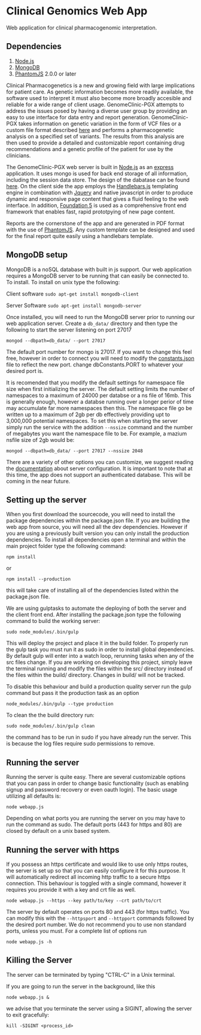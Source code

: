 Clinical Genomics Web App
==========

Web application for clinical pharmacogenomic interpretation.

## Dependencies
1. [Node.js](http://nodejs.org/)
2. [MongoDB](http://mongodb.org/downloads)
4. [PhantomJS](http://phantomjs.org/) 2.0.0 or later

Clinical Pharmacogenetics is a new and growing field with large implications for patient care. As genetic information becomes more readily available, the software used to interpret it must also become more broadly accesible and reliable for a wide range of client usage. GenomeClinic-PGX attempts to address the issues posed by having a diverse user group by providing an easy to use interface for data entry and report generation. GenomeClinic-PGX takes information on genetic variation in the form of VCF files or a custom file format described [here](docs/custom_format.md) and performs a pharmacogenetic analysis on a specified set of variants. The results from this analysis are then used to provide a detailed and customizable report containing drug recommendations and a genetic profile of the patient for use by the clinicians.

The GenomeClinic-PGX web server is built in [Node.js](http://nodejs.org) as an [express](http://expressjs.com/) application. It uses mongo is used for back end storage of all information, including the session data store. The design of the dabatase can be found [here](docs/database_design.md). On the client side the app employs the [Handlebars.js](http://handlebarsjs.com/) templating engine in combination with [Jquery](http://jquery.com) and native javascript in order to produce dynamic and responsive page content that gives a fluid feeling to the web interface. In addition, [Foundation 5](http://foundation.zurb.com) is used as a comprehensive front end framework that enables fast, rapid prototpying of new page content.

Reports are the cornerstone of the app and are generated in PDF format with the use of [PhantomJS](http://phantomjs.org). Any custom template can be designed and used for the final report quite easily using a handlebars template.

## MongoDB setup

MongoDB is a noSQL database with built in js support. Our web application requires a MongoDB server to be running that can easily be connected to. To install. To install on unix type the following:

Client software
`sudo apt-get install mongodb-client`

Server Software
`sudo apt-get install mongodb-server`

Once installed, you will need to run the MongoDB server prior to running our web application server. Create a `db_data/` directory and then type the following to start the server listening on port 27017

`mongod --dbpath=db_data/ --port 27017`

The default port number for mongo is 27017. If you want to change this feel free, however in order to connect you will need to modify the [constants.json](src/server/conf/constants.json) file to reflect the new port. change dbConstants.PORT to whatever your desired port is.

It is recomended that you modify the default settings for namespace file size when first initializing the server. The default setting limits the number of namespaces to a maximum of 24000 per databse or a ns file of 16mb. This is generally enough, however a databse running over a longer perior of time may accumulate far more namespaces then this. The namespace file go be written up to a maximum of 2gb per db effectively providing upt to 3,000,000 potential namespaces. To set this when starting the server simply run the service with the addition `--nssize` command and the number of megabytes you want the namespace file to be. For example, a mazium nsfile size of 2gb would be:

`mongod --dbpath=db_data/ --port 27017 --nssize 2048`

There are a variety of other options you can customize, we suggest reading the [documentation](http://docs.mongodb.org/manual/reference/configuration-options/) about server configuration. It is important to note that at this time, the app does not support an authenticated database. This will be coming in the near future. 	

## Setting up the server

When you first download the sourcecode, you will need to install the package dependencies within the package.json file. If you are building the web app from source, you will need all the dev dependencies. However if you are using a previously built version you can only install the production dependencies. To install all dependencies open a terminal and within the main project folder type the following command:

`npm install`

or

`npm install --production`

this will take care of installing all of the dependencies listed within the package.json file.

We are using gulptasks to automate the deploying of both the server and the client front end. After installing the package.json type the following command to build the working server:

`sudo node_modules/.bin/gulp`

This will deploy the project and place it in the build folder. To properly run the gulp task you must run it as sudo in order to install global dependencies. By default gulp will enter into a watch loop, rerunning tasks when any of the src files change. If you are working on developing this project, simply leave the terminal running and modify the files within the src/ directory instead of the files within the build/ directory. Changes in build/ will not be tracked.

To disable this behaviour and build a production quality server run the gulp command but pass it the production task as an option

`node_modules/.bin/gulp --type production`

To clean the the build directory run:

`sudo node_modules/.bin/gulp clean`

the command has to be run in sudo if you have already run the server. This is because the log files require sudo permissions to remove.

## Running the server

Running the server is quite easy. There are several customizable options that you can pass in order to change basic functionality (such as enabling signup and password recovery or even oauth login). The basic usage utilizing all defaults is:

`node webapp.js`

Depending on what ports you are running the server on you may have to run the command as sudo. The default ports (443 for https and 80) are closed by default on a unix based system.

## Running the server with https

If you possess an https certificate and would like to use only https routes, the server is set up so that you can easily configure it for this purpose. It will automatically redirect all incoming http traffic to a secure https connection. This behaviour is toggled with a single command, however it requires you provide it with a key and crt file as well.

`node webapp.js --https --key path/to/key --crt path/to/crt`

The server by default operates on ports 80 and 443 (for https traffic). You can modify this with the `--httpsport` and `--httpport` commands followed by the desired port number. We do not recommend you to use non standard ports, unless you must. For a complete list of options run

`node webapp.js -h`

## Killing the Server

The server can be terminated by typing "CTRL-C" in a Unix terminal.

If you are going to run the server in the background, like this

`node webapp.js &`

we advise that you terminate the server using a SIGINT, allowing the server to exit gracefully:

`kill -SIGINT <process_id>`
